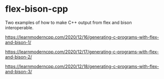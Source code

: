 # flex-bison-cpp

Two examples of how to make C++ output from flex and bison interoperable.

https://learnmoderncpp.com/2020/12/16/generating-c-programs-with-flex-and-bison-1/

https://learnmoderncpp.com/2020/12/17/generating-c-programs-with-flex-and-bison-2/

https://learnmoderncpp.com/2020/12/18/generating-c-programs-with-flex-and-bison-3/
